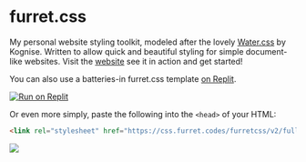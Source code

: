 # furret.css

My personal website styling toolkit, modeled after the lovely [Water.css](https://watercss.kognise.dev/)
by Kognise. Written to allow quick and beautiful styling for simple document-like
websites. Visit the [website](https://css.furret.codes/) see it in action and get
started!

You can also use a batteries-in furret.css template [on Replit](https://replit.com/@RayhanADev/furretcss).

[![Run on Replit](https://replit.com/badge/github/RayhanADev/furretcss)](https://replit.com/@RayhanADev/furretcss)

Or even more simply, paste the following into the `<head>` of your HTML:

```html
<link rel="stylesheet" href="https://css.furret.codes/furretcss/v2/full/light.min.css" />
```

![](https://edge.furret.codes/f/furretcss-v2-preview.gif)
